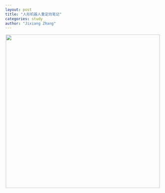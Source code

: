 ```yaml
---
layout: post
title: "人形机器人重定向笔记"
categories: study
author: "Jixiang Zhang"
---
```


<p align="center"><img src="{{site.baseurl}}/images/lafan1.drawio.jpg" width="500"/></p>
